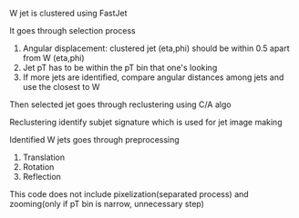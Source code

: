 W jet is clustered using FastJet

It goes through selection process 
  1. Angular displacement: clustered jet (eta,phi) should be within 0.5 apart from W (eta,phi)
  2. Jet pT has to be within the pT bin that one's looking
  3. If more jets are identified, compare angular distances among jets and use the closest to W

Then selected jet goes through reclustering using C/A algo

Reclustering identify subjet signature which is used for jet image making

Identified W jets goes through preprocessing
  1. Translation
  2. Rotation
  3. Reflection

This code does not include pixelization(separated process) and zooming(only if pT bin is narrow, unnecessary step)
